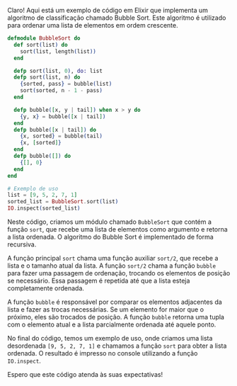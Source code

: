 Claro! Aqui está um exemplo de código em Elixir que implementa um algoritmo de classificação chamado Bubble Sort. Este algoritmo é utilizado para ordenar uma lista de elementos em ordem crescente.

```elixir
defmodule BubbleSort do
  def sort(list) do
    sort(list, length(list))
  end

  defp sort(list, 0), do: list
  defp sort(list, n) do
    {sorted, pass} = bubble(list)
    sort(sorted, n - 1 - pass)
  end

  defp bubble([x, y | tail]) when x > y do
    {y, x} = bubble([x | tail])
  end
  defp bubble([x | tail]) do
    {x, sorted} = bubble(tail)
    {x, [sorted]}
  end
  defp bubble([]) do
    {[], 0}
  end
end

# Exemplo de uso
list = [9, 5, 2, 7, 1]
sorted_list = BubbleSort.sort(list)
IO.inspect(sorted_list)
```

Neste código, criamos um módulo chamado `BubbleSort` que contém a função `sort`, que recebe uma lista de elementos como argumento e retorna a lista ordenada. O algoritmo do Bubble Sort é implementado de forma recursiva.

A função principal `sort` chama uma função auxiliar `sort/2`, que recebe a lista e o tamanho atual da lista. A função `sort/2` chama a função `bubble` para fazer uma passagem de ordenação, trocando os elementos de posição se necessário. Essa passagem é repetida até que a lista esteja completamente ordenada.

A função `bubble` é responsável por comparar os elementos adjacentes da lista e fazer as trocas necessárias. Se um elemento for maior que o próximo, eles são trocados de posição. A função `bubble` retorna uma tupla com o elemento atual e a lista parcialmente ordenada até aquele ponto.

No final do código, temos um exemplo de uso, onde criamos uma lista desordenada `[9, 5, 2, 7, 1]` e chamamos a função `sort` para obter a lista ordenada. O resultado é impresso no console utilizando a função `IO.inspect`.

Espero que este código atenda às suas expectativas!